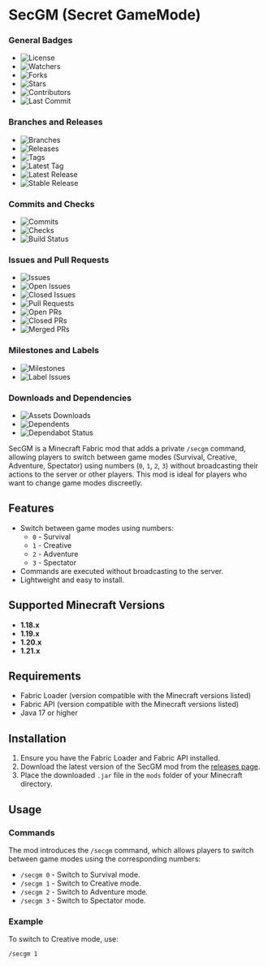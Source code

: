 # SecGM (Secret GameMode)
### General Badges

- ![License](https://badgen.net/github/license/KnoxTheDev/SecGM)
- ![Watchers](https://badgen.net/github/watchers/KnoxTheDev/SecGM)
- ![Forks](https://badgen.net/github/forks/KnoxTheDev/SecGM)
- ![Stars](https://badgen.net/github/stars/KnoxTheDev/SecGM)
- ![Contributors](https://badgen.net/github/contributors/KnoxTheDev/SecGM)
- ![Last Commit](https://badgen.net/github/last-commit/KnoxTheDev/SecGM)

### Branches and Releases

- ![Branches](https://badgen.net/github/branches/KnoxTheDev/SecGM)
- ![Releases](https://badgen.net/github/releases/KnoxTheDev/SecGM)
- ![Tags](https://badgen.net/github/tags/KnoxTheDev/SecGM)
- ![Latest Tag](https://badgen.net/github/tag/KnoxTheDev/SecGM)
- ![Latest Release](https://badgen.net/github/release/KnoxTheDev/SecGM)
- ![Stable Release](https://badgen.net/github/release/KnoxTheDev/SecGM/stable)

### Commits and Checks

- ![Commits](https://badgen.net/github/commits/KnoxTheDev/SecGM)
- ![Checks](https://badgen.net/github/checks/KnoxTheDev/SecGM)
- ![Build Status](https://badgen.net/github/checks/KnoxTheDev/SecGM/main/build.yml)

### Issues and Pull Requests

- ![Issues](https://badgen.net/github/issues/KnoxTheDev/SecGM)
- ![Open Issues](https://badgen.net/github/open-issues/KnoxTheDev/SecGM)
- ![Closed Issues](https://badgen.net/github/closed-issues/KnoxTheDev/SecGM)
- ![Pull Requests](https://badgen.net/github/prs/KnoxTheDev/SecGM)
- ![Open PRs](https://badgen.net/github/open-prs/KnoxTheDev/SecGM)
- ![Closed PRs](https://badgen.net/github/closed-prs/KnoxTheDev/SecGM)
- ![Merged PRs](https://badgen.net/github/merged-prs/KnoxTheDev/SecGM)

### Milestones and Labels

- ![Milestones](https://badgen.net/github/milestones/KnoxTheDev/SecGM/1)
- ![Label Issues](https://badgen.net/github/label-issues/KnoxTheDev/SecGM/help-wanted/open)

### Downloads and Dependencies

- ![Assets Downloads](https://badgen.net/github/assets-dl/KnoxTheDev/SecGM)
- ![Dependents](https://badgen.net/github/dependents-repo/KnoxTheDev/SecGM)
- ![Dependabot Status](https://badgen.net/github/dependabot/KnoxTheDev/SecGM)

SecGM is a Minecraft Fabric mod that adds a private `/secgm` command, allowing players to switch between game modes (Survival, Creative, Adventure, Spectator) using numbers (`0`, `1`, `2`, `3`) without broadcasting their actions to the server or other players. This mod is ideal for players who want to change game modes discreetly.

## Features

- Switch between game modes using numbers:
  - `0` - Survival
  - `1` - Creative
  - `2` - Adventure
  - `3` - Spectator
- Commands are executed without broadcasting to the server.
- Lightweight and easy to install.

## Supported Minecraft Versions

- **1.18.x**
- **1.19.x**
- **1.20.x**
- **1.21.x**

## Requirements

- Fabric Loader (version compatible with the Minecraft versions listed)
- Fabric API (version compatible with the Minecraft versions listed)
- Java 17 or higher

## Installation

1. Ensure you have the Fabric Loader and Fabric API installed.
2. Download the latest version of the SecGM mod from the [releases page](https://github.com/KnoxTheDev/SecGM/releases).
3. Place the downloaded `.jar` file in the `mods` folder of your Minecraft directory.

## Usage

### Commands

The mod introduces the `/secgm` command, which allows players to switch between game modes using the corresponding numbers:

- `/secgm 0` - Switch to Survival mode.
- `/secgm 1` - Switch to Creative mode.
- `/secgm 2` - Switch to Adventure mode.
- `/secgm 3` - Switch to Spectator mode.

### Example

To switch to Creative mode, use:

```plaintext
/secgm 1
